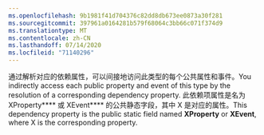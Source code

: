 ```yaml
---
ms.openlocfilehash: 9b1981f41d704376c82dd8db673ee0873a30f281
ms.sourcegitcommit: 397961a0164281b579f68064c3bb66c071f374d9
ms.translationtype: MT
ms.contentlocale: zh-CN
ms.lasthandoff: 07/14/2020
ms.locfileid: "71140296"
---
```

<span data-ttu-id="e909a-101">通过解析对应的依赖属性，可以间接地访问此类型的每个公共属性和事件。</span><span class="sxs-lookup"><span data-stu-id="e909a-101">You indirectly access each public property and event of this type by the resolution of a corresponding dependency property.</span></span> <span data-ttu-id="e909a-102">此依赖项属性是名为 XProperty\*\*\*\* 或 XEvent\*\*\*\* 的公共静态字段，其中 X 是对应的属性。</span><span class="sxs-lookup"><span data-stu-id="e909a-102">This dependency property is the public static field named **XProperty** or **XEvent**, where X is the corresponding property.</span></span>